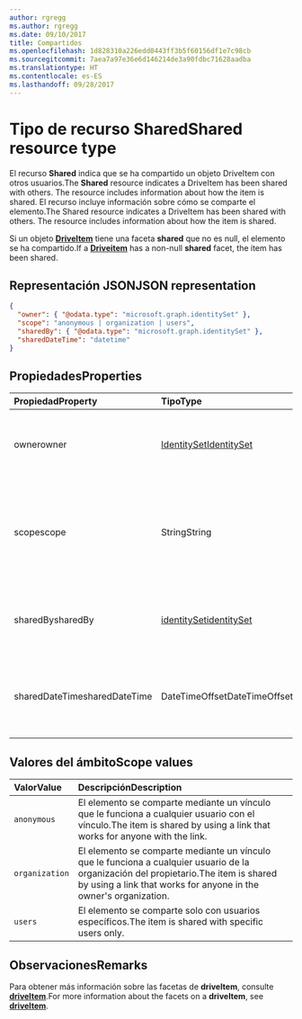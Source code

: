 ```yaml
---
author: rgregg
ms.author: rgregg
ms.date: 09/10/2017
title: Compartidos
ms.openlocfilehash: 1d828310a226edd0443ff3b5f60156df1e7c98cb
ms.sourcegitcommit: 7aea7a97e36e6d146214de3a90fdbc71628aadba
ms.translationtype: HT
ms.contentlocale: es-ES
ms.lasthandoff: 09/28/2017
---
```

# <a name="shared-resource-type"></a><span data-ttu-id="e54ed-102">Tipo de recurso Shared</span><span class="sxs-lookup"><span data-stu-id="e54ed-102">Shared resource type</span></span>

<span data-ttu-id="e54ed-103">El recurso **Shared** indica que se ha compartido un objeto DriveItem con otros usuarios.</span><span class="sxs-lookup"><span data-stu-id="e54ed-103">The **Shared** resource indicates a DriveItem has been shared with others. The resource includes information about how the item is shared.</span></span>
<span data-ttu-id="e54ed-104">El recurso incluye información sobre cómo se comparte el elemento.</span><span class="sxs-lookup"><span data-stu-id="e54ed-104">The Shared resource indicates a DriveItem has been shared with others. The resource includes information about how the item is shared.</span></span>

<span data-ttu-id="e54ed-105">Si un objeto [**DriveItem**](driveitem.md) tiene una faceta **shared** que no es null, el elemento se ha compartido.</span><span class="sxs-lookup"><span data-stu-id="e54ed-105">If a [**Driveitem**](driveitem.md) has a non-null **shared** facet, the item has been shared.</span></span>

## <a name="json-representation"></a><span data-ttu-id="e54ed-106">Representación JSON</span><span class="sxs-lookup"><span data-stu-id="e54ed-106">JSON representation</span></span>

<!-- {
  "blockType": "resource",
  "@odata.type": "microsoft.graph.shared",
  "optionalProperties": [ "sharedBy", "sharedDateTime" ]
}-->

```json
{
  "owner": { "@odata.type": "microsoft.graph.identitySet" },
  "scope": "anonymous | organization | users",
  "sharedBy": { "@odata.type": "microsoft.graph.identitySet" },
  "sharedDateTime": "datetime"
}
```

## <a name="properties"></a><span data-ttu-id="e54ed-107">Propiedades</span><span class="sxs-lookup"><span data-stu-id="e54ed-107">Properties</span></span>

| <span data-ttu-id="e54ed-108">Propiedad</span><span class="sxs-lookup"><span data-stu-id="e54ed-108">Property</span></span>       | <span data-ttu-id="e54ed-109">Tipo</span><span class="sxs-lookup"><span data-stu-id="e54ed-109">Type</span></span>                          | <span data-ttu-id="e54ed-110">Descripción</span><span class="sxs-lookup"><span data-stu-id="e54ed-110">Description</span></span>
| :------------- |:------------------------------|:----------------------------
| <span data-ttu-id="e54ed-111">owner</span><span class="sxs-lookup"><span data-stu-id="e54ed-111">owner</span></span>          | [<span data-ttu-id="e54ed-112">IdentitySet</span><span class="sxs-lookup"><span data-stu-id="e54ed-112">IdentitySet</span></span>](identityset.md) | <span data-ttu-id="e54ed-p102">La identidad del propietario del elemento compartido. Solo lectura.</span><span class="sxs-lookup"><span data-stu-id="e54ed-p102">The identity of the owner of the shared item. Read-only.</span></span>
| <span data-ttu-id="e54ed-115">scope</span><span class="sxs-lookup"><span data-stu-id="e54ed-115">scope</span></span>          | <span data-ttu-id="e54ed-116">String</span><span class="sxs-lookup"><span data-stu-id="e54ed-116">String</span></span>                        | <span data-ttu-id="e54ed-117">Indica el ámbito sobre cómo se comparte el elemento: `anonymous`, `organization` o `users`.</span><span class="sxs-lookup"><span data-stu-id="e54ed-117">Indicates the scope of how the item is shared: `anonymous`, `organization`, or `users`.</span></span> <span data-ttu-id="e54ed-118">Solo lectura.</span><span class="sxs-lookup"><span data-stu-id="e54ed-118">Read-only.</span></span>
| <span data-ttu-id="e54ed-119">sharedBy</span><span class="sxs-lookup"><span data-stu-id="e54ed-119">sharedBy</span></span>       | [<span data-ttu-id="e54ed-120">identitySet</span><span class="sxs-lookup"><span data-stu-id="e54ed-120">identitySet</span></span>](identityset.md) | <span data-ttu-id="e54ed-p104">La identidad del usuario que ha compartido el elemento. Solo lectura.</span><span class="sxs-lookup"><span data-stu-id="e54ed-p104">The identity of the user who shared the item. Read-only.</span></span>
| <span data-ttu-id="e54ed-123">sharedDateTime</span><span class="sxs-lookup"><span data-stu-id="e54ed-123">sharedDateTime</span></span> | <span data-ttu-id="e54ed-124">DateTimeOffset</span><span class="sxs-lookup"><span data-stu-id="e54ed-124">DateTimeOffset</span></span>                | <span data-ttu-id="e54ed-p105">Fecha y hora UTC de la última vez que se compartió el elemento. Solo lectura.</span><span class="sxs-lookup"><span data-stu-id="e54ed-p105">The UTC date and time when the item was shared. Read-only.</span></span>

## <a name="scope-values"></a><span data-ttu-id="e54ed-127">Valores del ámbito</span><span class="sxs-lookup"><span data-stu-id="e54ed-127">Scope values</span></span>

| <span data-ttu-id="e54ed-128">Valor</span><span class="sxs-lookup"><span data-stu-id="e54ed-128">Value</span></span>          | <span data-ttu-id="e54ed-129">Descripción</span><span class="sxs-lookup"><span data-stu-id="e54ed-129">Description</span></span>                                                                           |
|:---------------|:--------------------------------------------------------------------------------------|
| `anonymous`    | <span data-ttu-id="e54ed-130">El elemento se comparte mediante un vínculo que le funciona a cualquier usuario con el vínculo.</span><span class="sxs-lookup"><span data-stu-id="e54ed-130">The item is shared by using a link that works for anyone with the link.</span></span>               |
| `organization` | <span data-ttu-id="e54ed-131">El elemento se comparte mediante un vínculo que le funciona a cualquier usuario de la organización del propietario.</span><span class="sxs-lookup"><span data-stu-id="e54ed-131">The item is shared by using a link that works for anyone in the owner's organization.</span></span> |
| `users`        | <span data-ttu-id="e54ed-132">El elemento se comparte solo con usuarios específicos.</span><span class="sxs-lookup"><span data-stu-id="e54ed-132">The item is shared with specific users only.</span></span>                                          |

## <a name="remarks"></a><span data-ttu-id="e54ed-133">Observaciones</span><span class="sxs-lookup"><span data-stu-id="e54ed-133">Remarks</span></span>

<span data-ttu-id="e54ed-134">Para obtener más información sobre las facetas de **driveItem**, consulte [**driveItem**](driveitem.md).</span><span class="sxs-lookup"><span data-stu-id="e54ed-134">For more information about the facets on a **driveItem**, see [**driveItem**](driveitem.md).</span></span>

<!-- {
  "type": "#page.annotation",
  "description": "The shared facet provides info about shared items.",
  "keywords": "shared,share,item,facet,onedrive",
  "section": "documentation",
  "tocPath": "Facets/Shared"
} -->
